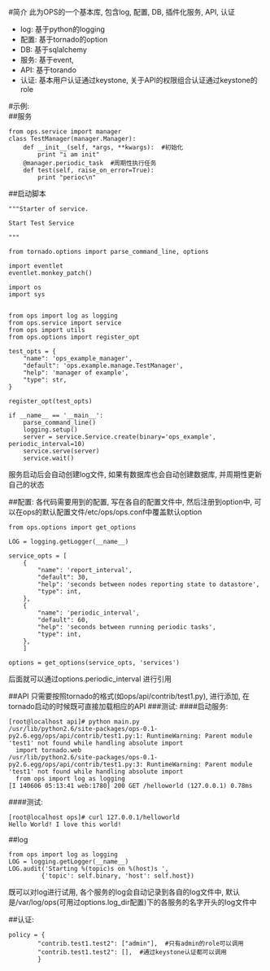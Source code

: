 #简介
此为OPS的一个基本库, 包含log, 配置, DB, 插件化服务, API, 认证

* log: 基于python的logging
* 配置: 基于tornado的option
* DB: 基于sqlalchemy
* 服务: 基于event,
* API: 基于torando
* 认证: 基本用户认证通过keystone, 关于API的权限组合认证通过keystone的role

#示例:\
##服务
```
from ops.service import manager
class TestManager(manager.Manager):
    def __init__(self, *args, **kwargs):  #初始化
        print "i am init"
    @manager.periodic_task  #周期性执行任务
    def test(self, raise_on_error=True):
        print "perioc\n"
```

##启动脚本
```
"""Starter of service.

Start Test Service

"""

from tornado.options import parse_command_line, options

import eventlet
eventlet.monkey_patch()

import os
import sys


from ops import log as logging
from ops.service import service
from ops import utils
from ops.options import register_opt

test_opts = {
    "name": 'ops_example_manager',
    "default": 'ops.example.manage.TestManager',
    "help": 'manager of example',
    "type": str,
}

register_opt(test_opts)

if __name__ == '__main__':
    parse_command_line()
    logging.setup()
    server = service.Service.create(binary='ops_example', periodic_interval=10)
    service.serve(server)
    service.wait()
```
服务启动后会自动创建log文件, 如果有数据库也会自动创建数据库, 并周期性更新自己的状态


##配置: 
各代码需要用到的配置, 写在各自的配置文件中, 然后注册到option中, 可以在ops的默认配置文件/etc/ops/ops.conf中覆盖默认option
```
from ops.options import get_options

LOG = logging.getLogger(__name__)

service_opts = [
    {
        "name": 'report_interval',
        "default": 30,
        "help": 'seconds between nodes reporting state to datastore',
        "type": int,
    },
    {
        "name": 'periodic_interval',
        "default": 60,
        "help": 'seconds between running periodic tasks',
        "type": int,
    },
    ]

options = get_options(service_opts, 'services')
```
后面就可以通过options.periodic_interval 进行引用

##API
只需要按照tornado的格式(如ops/api/contrib/test1.py), 进行添加, 在tornado启动的时候既可直接加载相应的API
###测试:
####启动服务:
```
[root@localhost api]# python main.py
/usr/lib/python2.6/site-packages/ops-0.1-py2.6.egg/ops/api/contrib/test1.py:1: RuntimeWarning: Parent module 'test1' not found while handling absolute import
  import tornado.web
/usr/lib/python2.6/site-packages/ops-0.1-py2.6.egg/ops/api/contrib/test1.py:3: RuntimeWarning: Parent module 'test1' not found while handling absolute import
  from ops import log as logging
[I 140606 05:13:41 web:1780] 200 GET /helloworld (127.0.0.1) 0.78ms
```
####测试:
```
[root@localhost ops]# curl 127.0.0.1/helloworld
Hello World! I love this world!
```


##log
```
from ops import log as logging
LOG = logging.getLogger(__name__)
LOG.audit('Starting %(topic)s on %(host)s ',
         {'topic': self.binary, 'host': self.host})
```
既可以对log进行试用, 各个服务的log会自动记录到各自的log文件中, 默认是/var/log/ops(可用过options.log_dir配置)下的各服务的名字开头的log文件中

##认证:
```
policy = {
        "contrib.test1.test2": ["admin"],  #只有admin的role可以调用
        "contrib.test1.test2": [],  #通过keystone认证都可以调用
        }
```
